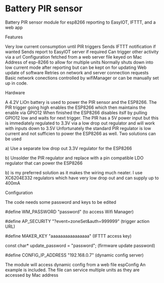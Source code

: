 # Battery PIR sensor
Battery PIR sensor module for esp8266 reporting to EasyIOT, IFTTT, and a web app

Features

Very low current consumption until PIR triggers
Sends IFTTT notification if wanted
Sends report to EasyIOT server if required
Can trigger other activity via a url
Configuration fetched from a web server file keyed on Mac Address of esp-8266 to allow for multiple units
Normally shuts down into low current mode after reporting but can be kept on for updating
Web update of software
Retries on network and server connection requests
Basic network conections controlled by wifiManager or can be manually set up in code.

Hardware

A 4.2V LiOn battery is used to power the PIR sensor and the ESP8266.
The PIR trigger going high enables the ESP8266 which then maintains the enable via GPIO12
When finished the ESP8266 disables itslf by pulling GPIO12 low and waits for next trigger.
The PIR has a 5V power input but this is immediately regulated to 3.3V via a low drop out regulator and will work with
inputs down to 3.5V
Unfortunately the standard PIR regulator is low current and not sufficien to power the ESP8266 as well.
Two solutions can be used 

a) Use a separate low drop out 3.3V regulator for the ESP8266

b) Unsolder the PIR regulator and replace with a pin compatible LDO regulator that can power the ESP8266

b) is my preferred solution as it makes the wiring much neater. I use XC6204E332 regulators which have very low drop out
and can supply up to 400mA

Configuration

The code needs some password and keys to be edited

#define WM_PASSWORD "password"  (to access Wifi Manager)

#define AP_SECURITY "?event=zoneSet&auth=999999" (trigger action URL)

#define MAKER_KEY "aaaaaaaaaaaaaaaa" (IFTTT access key)

const char* update_password = "password"; (firmware update password)

#define CONFIG_IP_ADDRESS  "192.168.0.7" (dynamic config server)

The module will access dynamic config from a web file espConfig
An example is included. The file can service multiple units as they are accessed by Mac address



